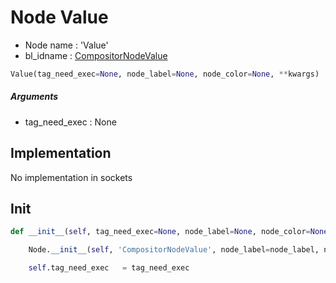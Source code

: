 # Node Value

- Node name : 'Value'
- bl_idname : [CompositorNodeValue](https://docs.blender.org/api/current/bpy.types.CompositorNodeValue.html)


``` python
Value(tag_need_exec=None, node_label=None, node_color=None, **kwargs)
```
##### Arguments

- tag_need_exec : None

## Implementation

No implementation in sockets

## Init

``` python
def __init__(self, tag_need_exec=None, node_label=None, node_color=None, **kwargs):

    Node.__init__(self, 'CompositorNodeValue', node_label=node_label, node_color=node_color, **kwargs)

    self.tag_need_exec   = tag_need_exec
```
